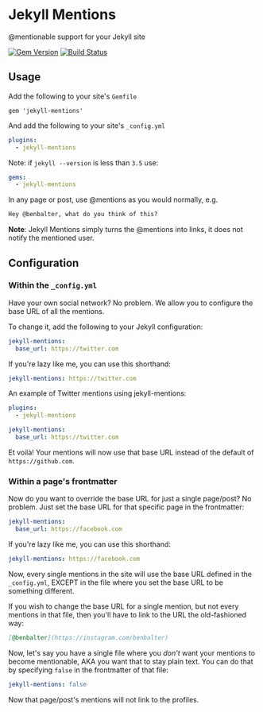 # Jekyll Mentions

@mentionable support for your Jekyll site

[![Gem Version](https://badge.fury.io/rb/jekyll-mentions.svg)](http://badge.fury.io/rb/jekyll-mentions)
[![Build Status](https://travis-ci.org/jekyll/jekyll-mentions.svg?branch=master)](https://travis-ci.org/jekyll/jekyll-mentions)

## Usage

Add the following to your site's `Gemfile`

```
gem 'jekyll-mentions'
```

And add the following to your site's `_config.yml`

```yml
plugins:
  - jekyll-mentions
```

Note: if `jekyll --version` is less than `3.5` use:

```yml
gems:
  - jekyll-mentions
```

In any page or post, use @mentions as you would normally, e.g.

```markdown
Hey @benbalter, what do you think of this?
```

**Note**: Jekyll Mentions simply turns the @mentions into links, it does not notify the mentioned user.

## Configuration

### Within the `_config.yml`

Have your own social network? No problem. We allow you to configure the base URL of all the mentions.

To change it, add the following to your Jekyll configuration:

```yaml
jekyll-mentions:
  base_url: https://twitter.com
```

If you're lazy like me, you can use this shorthand:

```yaml
jekyll-mentions: https://twitter.com
```

An example of Twitter mentions using jekyll-mentions:

```yaml
plugins:
  - jekyll-mentions

jekyll-mentions:
  base_url: https://twitter.com
```

Et voilà! Your mentions will now use that base URL instead of the default of `https://github.com`.

### Within a page's frontmatter

Now do you want to override the base URL for just a single page/post? No problem. Just set the base URL for that specific page in the frontmatter:

```yaml
jekyll-mentions:
  base_url: https://facebook.com
```

If you're lazy like me, you can use this shorthand:

```yaml
jekyll-mentions: https://facebook.com
```

Now, every single mentions in the site will use the base URL defined in the `_config.yml`, EXCEPT in the file where you set the base URL to be something different.

If you wish to change the base URL for a single mention, but not every mentions in that file, then you'll have to link to the URL the old-fashioned way:

```markdown
[@benbalter](https://instagram.com/benbalter)
```

Now, let's say you have a single file where you _don't_ want your mentions to become mentionable, AKA you want that to stay plain text. You can do that by specifying `false` in the frontmatter of that file:

```yaml
jekyll-mentions: false
```

Now that page/post's mentions will not link to the profiles.
